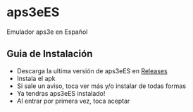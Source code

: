 # aps3eES
Emulador aps3e en Español

## Guia de Instalación

- Descarga la ultima versión de aps3eES en [Releases](https://github.com/jachuoficial/aps3eES/releases)
- Instala el apk
- Si sale un aviso, toca ver más y/o instalar de todas formas
- Ya tendras aps3eES instalado!
- Al entrar por primera vez, toca aceptar






